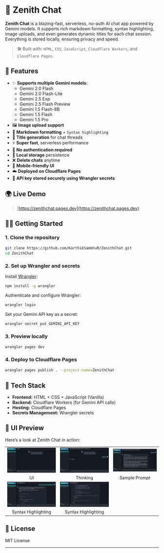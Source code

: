 # 🌌 Zenith Chat

**Zenith Chat** is a blazing-fast, serverless, no-auth AI chat app powered by Gemini models. It supports rich markdown formatting, syntax highlighting, image uploads, and even generates dynamic titles for each chat session. Everything is stored locally, ensuring privacy and speed.

> 🛠 Built with: `HTML`, `CSS`, `JavaScript`, `Cloudflare Workers`, and `Cloudflare Pages`.

## 🚀 Features

- ✨ **Supports multiple Gemini models:**
  - Gemini 2.0 Flash
  - Gemini 2.0 Flash-Lite
  - Gemini 2.5 Exp
  - Gemini 2.5 Flash Preview
  - Gemini 1.5 Flash-8B
  - Gemini 1.5 Flash
  - Gemini 1.5 Pro
- 🖼️ **Image upload support**
- 📝 **Markdown formatting** + `Syntax highlighting`
- 🧠 **Title generation** for chat threads
- ⚡ **Super fast**, serverless performance
- 🔐 **No authentication required**
- 🧠 **Local storage** persistence
- ❌ **Delete chats** anytime
- 📱 **Mobile-friendly UI**
- ☁️ **Deployed on Cloudflare Pages**
- 🔐 **API key stored securely using Wrangler secrets**

## 🌍 Live Demo

> [https://zenithchat.pages.dev](https://zenithchat.pages.dev)

## 🧑‍💻 Getting Started

### 1. Clone the repository

```bash
git clone https://github.com/KarthikSambhuR/ZenithChat.git
cd ZenithChat
```

### 2. Set up Wrangler and secrets

Install [Wrangler](https://developers.cloudflare.com/workers/wrangler/):

```bash
npm install -g wrangler
```

Authenticate and configure Wrangler:

```bash
wrangler login
```

Set your Gemini API key as a secret:

```bash
wrangler secret put GEMINI_API_KEY
```

### 3. Preview locally

```bash
wrangler pages dev
```

### 4. Deploy to Cloudflare Pages

```bash
wrangler pages publish . --project-name=ZenithChat
```

## 🧪 Tech Stack

- **Frontend:** HTML + CSS + JavaScript (Vanilla)
- **Backend:** Cloudflare Workers (for Gemini API calls)
- **Hosting:** Cloudflare Pages
- **Secrets Management:** Wrangler secrets

## 📸 UI Preview

Here’s a look at Zenith Chat in action:

<div align="center">
  <table>
    <tr>
      <td><img src="images/UI.png" width="250"/></td>
      <td><img src="images/Thinking.png" width="250"/></td>
      <td><img src="images/Sample.png" width="250"/></td>
    </tr>
    <tr>
      <td align="center">UI</td>
      <td align="center">Thinking</td>
      <td align="center">Sample Prompt</td>
    </tr>  
    <tr>
      <td><img src="images/Syntax Highlighting 1.png" width="250"/></td>
      <td><img src="images/Syntax Highlighting 2.png" width="250"/></td>
    </tr>
    <tr>
      <td align="center">Syntax Highlighting</td>
      <td align="center">Syntax Highlighting</td>
    </tr>
  </table>
</div>

## 📄 License

MIT License

---
